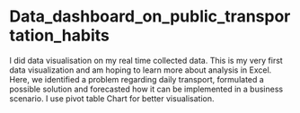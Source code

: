 # Data_dashboard_on_public_transportation_habits
I did data visualisation on my real time collected data. This is my very first data visualization and am hoping to learn more about analysis in Excel.  Here, we identified a problem regarding daily transport, formulated a possible solution and forecasted how it can be implemented in a business scenario. I use pivot table Chart for better visualisation.
